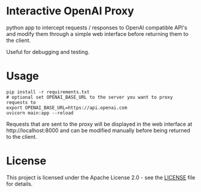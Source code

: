 # Interactive OpenAI Proxy

python app to intercept requests / responses to OpenAI compatible API's and modify them through a simple web interface before returning them to the client.

Useful for debugging and testing.

# Usage

```
pip install -r requirements.txt
# optional set OPENAI_BASE_URL to the server you want to proxy requests to
export OPENAI_BASE_URL=https://api.openai.com
uvicorn main:app --reload
```

Requests that are sent to the proxy will be displayed in the web interface at http://localhost:8000 and can be modified manually before being returned to the client.

# License

This project is licensed under the Apache License 2.0 - see the [LICENSE](LICENSE) file for details.
